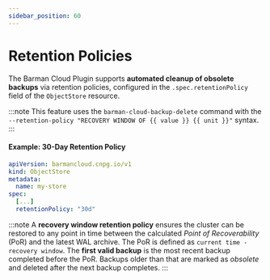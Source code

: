 ```yaml
---
sidebar_position: 60
---
```


# Retention Policies

<!-- SPDX-License-Identifier: CC-BY-4.0 -->

The Barman Cloud Plugin supports **automated cleanup of obsolete backups** via
retention policies, configured in the `.spec.retentionPolicy` field of the
`ObjectStore` resource.

:::note
This feature uses the `barman-cloud-backup-delete` command with the
`--retention-policy "RECOVERY WINDOW OF {{ value }} {{ unit }}"` syntax.
:::

#### Example: 30-Day Retention Policy

```yaml
apiVersion: barmancloud.cnpg.io/v1
kind: ObjectStore
metadata:
  name: my-store
spec:
  [...]
  retentionPolicy: "30d"
````

:::note
A **recovery window retention policy** ensures the cluster can be restored to
any point in time between the calculated *Point of Recoverability* (PoR) and
the latest WAL archive. The PoR is defined as `current time - recovery window`.
The **first valid backup** is the most recent backup completed before the PoR.
Backups older than that are marked as *obsolete* and deleted after the next
backup completes.
:::

